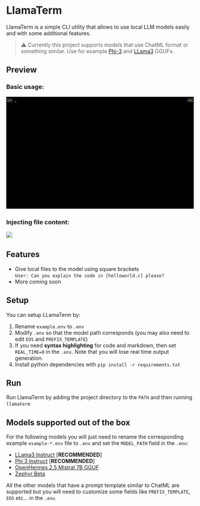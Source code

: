 # LlamaTerm
LlamaTerm is a simple CLI utility that allows to use local LLM models easily and with some additional features.
> :warning: Currently this project supports models that use ChatML format or something similar. Use for example [Phi-3](https://huggingface.co/microsoft/Phi-3-mini-4k-instruct-gguf) and [LLama3](https://huggingface.co/bartowski/Meta-Llama-3-8B-Instruct-GGUF) GGUFs.

## Preview
### Basic usage:
<img src="https://raw.githubusercontent.com/Belluxx/LlamaTerm/main/static/example1.gif" height="300" />

### Injecting file content:
<img src="https://raw.githubusercontent.com/Belluxx/LlamaTerm/main/static/example2.gif" height="300" />

## Features
- Give local files to the model using square brackets\
`User: Can you explain the code in [helloworld.c] please?`
- More coming soon

## Setup
You can setup LLamaTerm by:
1) Rename `example.env` to `.env`
2) Modify `.env` so that the model path corresponds (you may also need to edit `EOS` and `PREFIX_TEMPLATE`)
3) If you need **syntax highlighting** for code and markdown, then set `REAL_TIME=0` in the `.env`. Note that you will lose real time output generation.
4) Install python dependencies with `pip install -r requirements.txt`

## Run
Run LlamaTerm by adding the project directory to the `PATH` and then running `llamaterm`

## Models supported out of the box
For the following models you will just need to rename the corresponding example `example-*.env` file to `.env` and set the `MODEL_PATH` field in the `.env`:
* [LLama3 Instruct](https://huggingface.co/bartowski/Meta-Llama-3-8B-Instruct-GGUF) [**RECOMMENDED**]
* [Phi 3 Instruct](https://huggingface.co/microsoft/Phi-3-mini-4k-instruct-gguf) [**RECOMMENDED**]
* [OpenHermes 2.5 Mistral 7B GGUF](https://huggingface.co/TheBloke/OpenHermes-2.5-Mistral-7B-GGUF/tree/main)
* [Zephyr Beta](https://huggingface.co/TheBloke/zephyr-7B-beta-GGUF/tree/main)

All the other models that have a prompt template similar to ChatML are supported but you will need to customize some fields like `PREFIX_TEMPLATE`, `EOS` etc... in the `.env`.
